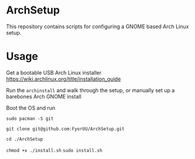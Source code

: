 # ArchSetup

This repository contains scripts for configuring a GNOME based Arch Linux setup.

# Usage

Get a bootable USB Arch Linux installer https://wiki.archlinux.org/title/installation_guide

Run the `archinstall` and walk through the setup, or manually set up a barebones Arch GNOME install

Boot the OS and run

`sudo pacman -S git`

`git clone git@github.com:FyorUU/ArchSetup.git`

`cd ./ArchSetup`

`chmod +x ./install.sh`
`sudo install.sh`
